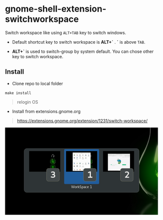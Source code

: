 # gnome-shell-extension-switchworkspace

Switch workspace like using `ALT+TAB` key to switch windows.

* Default shortcut key to switch workspace is **ALT+\`** . **\`** is above `TAB`.

* **ALT+\`** is used to switch-group by system default. You can chose other key to switch workspace.

## Install

* Clone repo to local folder

```
make install
```

> relogin OS

* Install from extensions.gnome.org

> https://extensions.gnome.org/extension/1231/switch-workspace/

![screenshot](/Screenshot.png)
